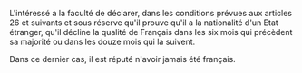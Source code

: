   
L'intéressé a la faculté de déclarer, dans les conditions prévues aux articles 26 et suivants et sous réserve qu'il prouve qu'il a la nationalité d'un Etat étranger, qu'il décline la qualité de Français dans les six mois qui précèdent sa majorité ou dans les douze mois qui la suivent.   

  
Dans ce dernier cas, il est réputé n'avoir jamais été français.  
